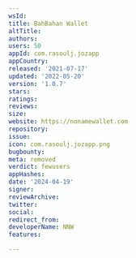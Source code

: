 ```yaml
---
wsId: 
title: BahBahan Wallet
altTitle: 
authors: 
users: 50
appId: com.rasoulj.jozapp
appCountry: 
released: '2021-07-17'
updated: '2022-05-20'
version: '1.0.7'
stars: 
ratings: 
reviews: 
size: 
website: https://nonamewallet.com
repository: 
issue: 
icon: com.rasoulj.jozapp.png
bugbounty: 
meta: removed
verdict: fewusers
appHashes: 
date: '2024-04-19'
signer: 
reviewArchive: 
twitter: 
social: 
redirect_from: 
developerName: NNW
features: 

---
```


